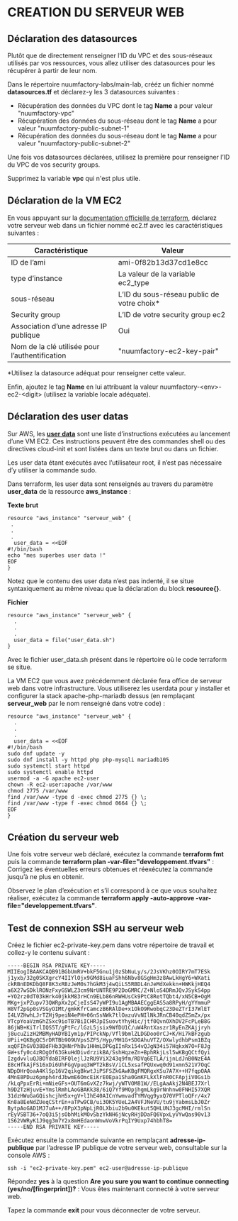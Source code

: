 # CREATION DU SERVEUR WEB

## Déclaration des datasources

Plutôt que de directement renseigner l’ID du VPC et des sous-réseaux utilisés par vos ressources, vous allez utiliser des datasources pour les récupérer à partir de leur nom.

Dans le répertoire nuumfactory-labs/main-lab, crééz un fichier nommé **datasources.tf** et déclarez-y les 3 datasources suivantes :

- Récupération des données du VPC dont le tag **Name** a pour valeur "nuumfactory-vpc"
- Récupération des données du sous-réseau dont le tag **Name** a pour valeur "nuumfactory-public-subnet-1"
- Récupération des données du sous-réseau dont le tag **Name** a pour valeur "nuumfactory-public-subnet-2"

Une fois vos datasources déclarées, utilisez la première pour renseigner l’ID du VPC de vos security groups.

Supprimez la variable **vpc** qui n'est plus utile.

## Déclaration de la VM EC2

En vous appuyant sur la [documentation officielle de terraform](https://registry.terraform.io/providers/hashicorp/aws/latest/docs/resources/instance), déclarez votre serveur web dans un fichier nommé ec2.tf avec les caractéristiques suivantes :

| Caractéristique                                | Valeur                                     |
|------------------------------------------------|--------------------------------------------|
| ID de l’ami                                    | ami-0f82b13d37cd1e8cc                      |
| type d’instance                                | La valeur de la variable ec2_type          |
| sous-réseau                                    | L’ID du sous-réseau public de votre choix* |
| Security group                                 | L’ID de votre security group ec2           |
| Association d’une adresse IP publique          | Oui                                        |
| Nom de la clé utilisée pour l’authentification | "nuumfactory-ec2-key-pair"                 |

*Utilisez la datasource adéquat pour renseigner cette valeur.

Enfin, ajoutez le tag **Name** en lui attribuant la valeur nuumfactory-\<env\>-ec2-\<digit\> (utilisez la variable locale adéquate).

## Déclaration des user datas

Sur AWS, les [**user data**](https://docs.aws.amazon.com/AWSEC2/latest/UserGuide/user-data.html) sont une liste d’instructions exécutées au lancement d’une VM EC2. Ces instructions peuvent être des commandes shell ou des directives cloud-init et sont listées dans un texte brut ou dans un fichier.

Les user data étant exécutés avec l’utilisateur root, il n’est pas nécessaire d’y utiliser la commande sudo.

Dans terraform, les user data sont renseignés au travers du paramètre **user_data** de la ressource **aws_instance** :

**Texte brut**

```
resource "aws_instance" "serveur_web" {
 .
 .
 .
  user_data = <<EOF
#!/bin/bash
echo "mes superbes user data !"
EOF
}
```

Notez que le contenu des user data n’est pas indenté, il se situe syntaxiquement au même niveau que la déclaration du block **resource{}**.

**Fichier**

```
resource "aws_instance" "serveur_web" {
  .
  .
  .
  user_data = file("user_data.sh")
}
```

Avec le fichier user_data.sh présent dans le répertoire où le code terraform se situe.

La VM EC2 que vous avez précédemment déclarée fera office de serveur web dans votre infrastructure. Vous utiliserez les userdata pour y installer et configurer la stack apache-php-mariadb dessus (en remplaçant **serveur_web** par le nom renseigné dans votre code) :

```
resource "aws_instance" "serveur_web" {
  .
  .
  .
  user_data = <<EOF
#!/bin/bash
sudo dnf update -y
sudo dnf install -y httpd php php-mysqli mariadb105
sudo systemctl start httpd
sudo systemctl enable httpd
usermod -a -G apache ec2-user
chown -R ec2-user:apache /var/www
chmod 2775 /var/www
find /var/www -type d -exec chmod 2775 {} \;
find /var/www -type f -exec chmod 0664 {} \;
EOF
}
```

## Création du serveur web

Une fois votre serveur web déclaré, exécutez la commande **terraform fmt** puis la commande **terraform plan -var-file="developpement.tfvars"** : Corrigez les éventuelles erreurs obtenues et réexécutez la commande jusqu’à ne plus en obtenir.

Observez le plan d’exécution et s’il correspond à ce que vous souhaitez réaliser, exécutez la commande **terraform apply -auto-approve -var-file="developpement.tfvars"**.

## Test de connexion SSH au serveur web

Créez le fichier ec2-private-key.pem dans votre répertoire de travail et collez-y le contenu suivant :

```
-----BEGIN RSA PRIVATE KEY-----
MIIEogIBAAKCAQB91BGbUmRV+bkF5Gnu1j0zSbNuLy/s/2JsVKhz0OIRY7mT7ESk
j1yxb/32g0SKXgrcY4IIYlOjx9GMd8iuaFShh6Nbv8GSgHm3z8AwLkHgY6+WXati
ckRBnEDKDbQ8F8K3xRBzJeM0s7hGkM3j4wQiLS5RBDL4nJeMdXekkn+HWKkjHEQ4
a6X27wSDklRONzFxyGSWLZ3cm9NrUNTRE9P2DoGMRC/Z+NloS4DRmJQvJSykS4pp
+YO2rz0dT03kHrk40jkkM83rHCn9ELb86nRWHUsCk9PtC8RetTQbt4/xN5CB+OgM
MKg+jxPZupv73QWRpXx2pCjeIsS47yWPI9u1AgMBAAECggEAS5a8RPyH/gYYmmuP
H8Vf2pGp0sVSGyOIMt/gmkKfrCamczB6RAlDe+x1OkO9RwobqC23DeZTrI37WlET
I4LVZHwhLJrTZHj9peiN4ePH+06nSsNWk7tlOazuVvNIlNkJRnCB40qdZSmZx/px
VTcpYoaVzmGhZSxc9ioTB7BiICHRJpISuovtYhyHic/jtf0QvnOXhDV2FcPLeB8G
86jWB+KiTrlIQS5T/gPtFc/lGzL5jsix9WfDU1C/uW4RntXaszr1RyEnZKAjjryh
j8ucuZizH2MBMyHADYBIym1p/PIPckNp/Vfl9bmlZLDGDoo0rCJ+K/Hi7kBFzgub
UPii+QKBgQC5rDRTBb9O9UVpsSZFS/Hyp/MH1G+SDOAhuVTZ/OXwlydhbPsm1BZq
xqQFIhGV038BdFHb3QHNrPhBv1HHmLDPGgIInRx154vQJgN34i57HqkxW7O+F8Jg
GW+sfy0c4zROgOf63GkuHdDivdrzikBA/SshHqzeZn+BphRkjLsl5wKBgQCtfQyi
IzgdvvluQJBOYdaBIRFQlejlJzRU9ViX243q9fm/RDVq6ETLA/ijnLdJnB0NzE4A
E8cHfkAjFS16xDi6UhFGgVpuq3WPT2kBsV/iCL5xsafPQUxwq0d91xmn521V7OqC
NDpDHrQoaA4KlSp16V2qikgBkwtJiPSFSZkGAwKBgFMQRgxKSu7A7X++H7fqpOAA
4MnE8PDuz6pmph4rdJbwmE6OmcEiKrE0Epa1Sha0GmKFLkXlFnR0CFApjiV0Gs1b
/kLqPpxErRi+mNieGFs+OUT6mGvXZz7kwj/yWTVOM81W//ELgAaAkj2N4BEJ7Xrl
h9D2TzHjuvE+YmslRmhLAoGBAKk38/6iQ7Yf9MOpjhgmLkg9rNnhnw0FNHI57XQR
31dzHWuGaGQishcjhH5x+gV+lIhE40AICnYwmvadTYMVqg9yxQ70VPTloQFr/4x7
Kn8a8EeNdZUeqCStrEn+aTPw9CB/ui3OK5YUeL2A4VFJNeVU/tu9jYabmsLbJ0Zr
BytpAoGAD1MJ7uA++/8PpX3pNpLjROLXbiu2b9u0KEkut5QHLUNJ3gcMHI/rmlSn
rEyVSBT36+7oQ3i5jsObhMikMOvSbzYkNH6jNcyRHjDDaFQ6VpxLyVYwQas90v13
1S62VWRyK1J9qg3m7Y2x8mHEdaonWnwVoVkrPqIY9Uxp74hbhT8=
-----END RSA PRIVATE KEY-----
```

Exécutez ensuite la commande suivante en remplaçant **adresse-ip-publique** par l’adresse IP publique de votre serveur web, consultable sur la console AWS :

```
ssh -i "ec2-private-key.pem" ec2-user@adresse-ip-publique
```

Répondez **yes** à la question **Are you sure you want to continue connecting (yes/no/[fingerprint])?** : Vous êtes maintenant connecté à votre serveur web.

Tapez la commande **exit** pour vous déconnecter de votre serveur.